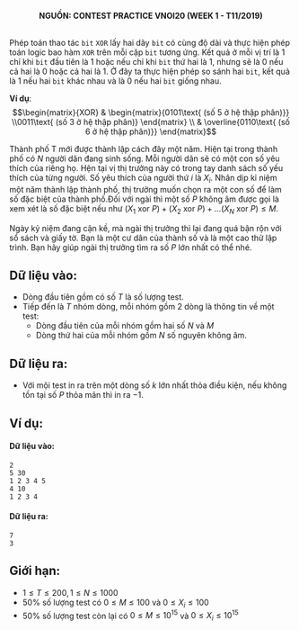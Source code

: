 **<center>NGUỒN: CONTEST PRACTICE VNOI20  (WEEK 1 - T11/2019)</center>**
<br>

Phép toán thao tác `bit` `XOR` lấy hai dãy `bit` có cùng độ dài và thực hiện phép toán logic bao hàm `XOR` trên mỗi cặp `bit` tương ứng. Kết quả ở mỗi vị trí là $1$ chỉ khi `bit` đầu tiên là $1$ hoặc nếu chỉ khi `bit` thứ hai là $1$, nhưng sẽ là $0$ nếu cả hai là $0$ hoặc cả hai là $1$. Ở đây ta thực hiện phép so sánh hai `bit`, kết quả là $1$ nếu hai `bit` khác nhau và là $0$ nếu hai `bit` giống nhau.

**Ví dụ**:
$$\begin{matrix}{XOR} & \begin{matrix}{0101\text{ (số 5 ở hệ thập phân)}} \\0011\text{ (số 3 ở hệ thập phân)} \end{matrix} \\ & \overline{0110\text{ (số 6 ở hệ thập phân)}} \end{matrix}$$

Thành phố T mới được thành lập cách đây một năm. Hiện tại trong thành phố có $N$ người dân đang sinh sống. Mỗi người dân sẽ có một con số yêu thích của riêng họ. Hện tại vị thị trưởng này có trong tay danh sách số yếu thích của từng người. Số yêu thích của người thứ $i$ là $X_i$. Nhân dịp kỉ niệm một năm thành lập thành phố, thị trưởng muốn chọn ra một con số để làm số đặc biệt của thành phố.Đối với ngài thì một số $P$ không âm được gọi là xem xét là số đặc biệt nếu như $(X_1 \text{ xor } P) + (X_2 \text{ xor } P) + ... (X_N \text{ xor } P) ≤ M$.

Ngày kỷ niệm đang cận kề, mà ngài thị trưởng thì lại đang quá bận rộn với sổ sách và giấy tờ. Bạn là một cư dân của thành số và là một cao thử lập trình. Bạn hãy giúp ngài thị trưởng tìm ra số $P$ lớn nhất có thể nhé. 

## Dữ liệu vào: 
- Dòng đầu tiên gồm có số $T$ là số lượng test.
- Tiếp đến là $T$ nhóm dòng, mỗi nhóm gồm $2$ dòng là thông tin về một test:
    - Dòng đầu tiên của mỗi nhóm gồm hai số $N$ và $M$
    - Dòng thứ hai của mỗi nhóm gồm $N$ số nguyên không âm.

## Dữ liệu ra:
- Với mội test in ra trên một dòng số $k$ lớn nhất thỏa điều kiện, nếu không tồn tại số $P$ thỏa mãn thì in ra $-1$.

## Ví dụ:
#### Dữ liệu vào:
```
2
5 30
1 2 3 4 5
4 10
1 2 3 4
```

#### Dữ liệu ra:
```
7
3
```

## Giới hạn:
- $1 ≤ T ≤ 200, 1 ≤ N ≤ 1000$
- $50\%$ số lượng test có $0 ≤ M ≤ 100$ và $0 ≤ X_i ≤ 100$
- $50\%$ số lượng test còn lại có $0 ≤ M ≤ 10^{15}$ và $0 ≤ X_i ≤ 10^{15}$